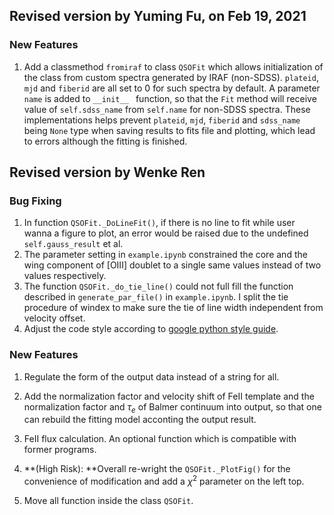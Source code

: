 ## Revised version by Yuming Fu, on Feb 19, 2021

### New Features
1. Add a classmethod `fromiraf` to class `QSOFit` which allows initialization of the class from custom spectra generated by IRAF (non-SDSS). `plateid`, `mjd` and `fiberid` are all set to 0 for such spectra by default. A parameter `name` is added to `__init__ ` function, so that the `Fit` method will receive value of `self.sdss_name` from `self.name` for non-SDSS spectra. These implementations helps prevent `plateid`, `mjd`, `fiberid` and `sdss_name` being `None` type when saving results to fits file and plotting, which lead to errors although the fitting is finished.


## Revised version by Wenke Ren

### Bug Fixing

1. In function `QSOFit._DoLineFit()`, if there is no line to fit while user wanna a figure to plot, an error would be raised due to the undefined `self.gauss_result` et al.
2. The parameter setting in `example.ipynb` constrained the core and the wing component of [OIII] doublet to a single same values instead of two values respectively. 
3. The function `QSOFit._do_tie_line()` could not full fill the function described in `generate_par_file()` in `example.ipynb`. I split the tie procedure of windex to make sure the tie of line width independent from velocity offset.
4. Adjust the code style according to [google python style guide](https://google.github.io/styleguide/pyguide.html).

### New Features

1. Regulate the form of the output data instead of a string for all.
2. Add the normalization factor and velocity shift of FeII template and the normalization factor and $\tau_e$ of Balmer continuum into output, so that one can rebuild the fitting model acconting the output result.
3. FeII flux calculation. An optional function which is compatible with former programs.
4. **(High Risk): **Overall re-wright the `QSOFit._PlotFig()` for the convenience of modification and add a $\chi^2$ parameter on the left top.

4. Move all function inside the class `QSOFit`.

